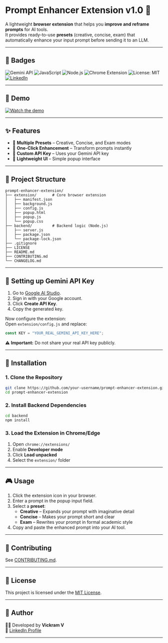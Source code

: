# Prompt Enhancer Extension v1.0 🚀

A lightweight **browser extension** that helps you **improve and reframe prompts** for AI tools.  
It provides ready-to-use **presets** (creative, concise, exam) that automatically enhance your input prompt before sending it to an LLM.

---

## 📛 Badges

![Gemini API](https://img.shields.io/badge/Powered%20by-Gemini_API-orange?logo=google)
![JavaScript](https://img.shields.io/badge/JavaScript-ES6+-yellow?logo=javascript)
![Node.js](https://img.shields.io/badge/Node.js-18+-brightgreen?logo=node.js)
![Chrome Extension](https://img.shields.io/badge/Chrome-Extension-blue?logo=googlechrome)
![License: MIT](https://img.shields.io/badge/License-MIT-green?style=for-the-badge)
[![LinkedIn](https://img.shields.io/badge/LinkedIn-Connect-blue?style=for-the-badge&logo=linkedin)](https://www.linkedin.com/in/vickramv)

---

## 🎥 Demo

[![Watch the demo](https://img.youtube.com/vi/YOUR_VIDEO_ID/0.jpg)](https://youtu.be/YOUR_VIDEO_ID)

---

## ✨ Features
- 🔹 **Multiple Presets** – Creative, Concise, and Exam modes
- 🔹 **One-Click Enhancement** – Transform prompts instantly
- 🔹 **Custom API Key** – Uses your Gemini API key
- 🔹 **Lightweight UI** – Simple popup interface

---

## 📂 Project Structure
```
prompt-enhancer-extension/
├── extension/       # Core browser extension
│   ├── manifest.json
│   ├── background.js
│   ├── config.js
│   ├── popup.html
│   ├── popup.js
│   └── popup.css
├── backend/         # Backend logic (Node.js)
│   ├── server.js
│   ├── package.json
│   └── package-lock.json
├── .gitignore
├── LICENSE
├── README.md
├── CONTRIBUTING.md
└── CHANGELOG.md
```

---

## 🔑 Setting up Gemini API Key

1. Go to [Google AI Studio](https://makersuite.google.com/app/apikey).  
2. Sign in with your Google account.  
3. Click **Create API Key**.  
4. Copy the generated key.  

Now configure the extension:  
Open `extension/config.js` and replace:
```js
const KEY = "YOUR_REAL_GEMINI_API_KEY_HERE";
```

⚠️ **Important:** Do not share your real API key publicly.

---

## 🔧 Installation

### 1. Clone the Repository
```bash
git clone https://github.com/your-username/prompt-enhancer-extension.git
cd prompt-enhancer-extension
```

### 2. Install Backend Dependencies
```bash
cd backend
npm install
```

### 3. Load the Extension in Chrome/Edge
1. Open `chrome://extensions/`  
2. Enable **Developer mode**  
3. Click **Load unpacked**  
4. Select the `extension/` folder  

---

## 🎮 Usage
1. Click the extension icon in your browser.  
2. Enter a prompt in the popup input field.  
3. Select a **preset**:  
   - **Creative** – Expands your prompt with imaginative detail  
   - **Concise** – Makes your prompt short and clear  
   - **Exam** – Rewrites your prompt in formal academic style  
4. Copy and paste the enhanced prompt into your AI tool.  

---

## 🤝 Contributing
See [CONTRIBUTING.md](CONTRIBUTING.md).  

---

## 📜 License
This project is licensed under the [MIT License](LICENSE).

---

## 🙌 Author
👨‍💻 Developed by **Vickram V**  
🔗 [LinkedIn Profile](https://www.linkedin.com/in/vickramv)

---
